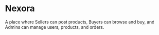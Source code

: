 # Nexora
A place where Sellers can post products, Buyers can browse and buy, and Admins can manage users, products, and orders.
